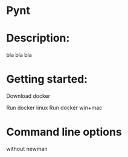 # Pynt

# Description:
bla bla bla

# Getting started:

Download docker

Run docker linux
Run docker win+mac

# Command line options
without newman

